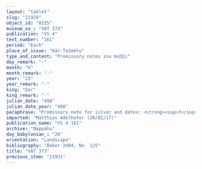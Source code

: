 ```yaml
---
layout: "tablet"
slug: "21928"
object_id: "8335"
museum_no_: "VAT 373"
publication: "VS 4"
text_number: "161"
period: "Each"
place_of_issue: "Kār-Tašmētu"
type_and_content: "Promissory notes ina muẖẖi"
day_remark: "-"
month: "X"
month_remark: "-"
year: "23"
year_remark: "-"
king: "Dar"
king_remark: "-"
julian_date: "498"
julian_date_year: "498"
paraphrase: "Promissory note for silver and dates: <strong><sup>f</sup>B</strong> owes <strong>A</strong> 1/3 mina of white silver of 1/8 alloy and 4 kor of dates. She is to pay in Arahsamnu (VIII). 2 witnesses and the scribe (Bēl-ittannu//Esagilāya).<br /> &nbsp;<br /> <strong>A</strong> = Bēl-ēre&scaron;/Nab&ucirc;-aplu-iddin//Ileˀˀi-Marduk; <strong><sup>f</sup>B</strong> = <sup>f</sup>Nūptāya/Habaṣīru//Egibi<br /> &nbsp;"
imported: "Matthias Adelhofer (20/02/17)"
publication_name: "VS 4 161"
archive: "Nappāhu"
day_babylonian_: "26"
orientation: "Landscape"
bibliography: "Baker 2004, No. 125"
title: "VAT 373"
previous_item: "21931"
---
```

